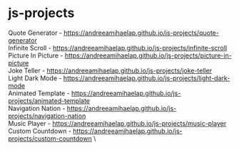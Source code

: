 # js-projects

Quote Generator - https://andreeamihaelap.github.io/js-projects/quote-generator \
Infinite Scroll - https://andreeamihaelap.github.io/js-projects/infinite-scroll \
Picture In Picture - https://andreeamihaelap.github.io/js-projects/picture-in-picture \
Joke Teller - https://andreeamihaelap.github.io/js-projects/joke-teller \
Light Dark Mode - https://andreeamihaelap.github.io/js-projects/light-dark-mode \
Animated Template - https://andreeamihaelap.github.io/js-projects/animated-template \
Navigation Nation - https://andreeamihaelap.github.io/js-projects/navigation-nation \
Music Player - https://andreeamihaelap.github.io/js-projects/music-player \
Custom Countdown - https://andreeamihaelap.github.io/js-projects/custom-countdown \
